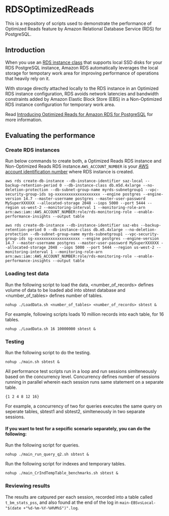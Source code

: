 # RDSOptimizedReads
This is a repository of scripts used to demonstrate the performance of Optimized Reads feature by Amazon Relational Database Service (RDS) for PostgreSQL.

## Introduction
When you use an [RDS instance class](https://docs.aws.amazon.com/AmazonRDS/latest/UserGuide/Concepts.DBInstanceClass.html) that supports local SSD disks for your RDS PostgreSQL instance, Amazon RDS automatically leverages the local storage for tempotary work area for improving performance of operations that heavily rely on it.

With storage directly attached locally to the RDS instance in an Optimized RDS instance configuration, RDS avoids network latencies and bandwidth constraints added by Amazon Elastic Block Store (EBS) in a Non-Optimized RDS instance configuration for temporary work area.

Read [Introducing Optimized Reads for Amazon RDS for PostgreSQL](https://aws.amazon.com/blogs/database/introducing-optimized-reads-for-amazon-rds-for-postgresql/) for more information. 

## Evaluating the performance
### Create RDS instances
Run below commands to create both, a Optimized Reads RDS instance and Non-Optimized Reads RDS instance.```AWS_ACCOUNT_NUMBER``` is your [AWS account identification number](https://docs.aws.amazon.com/accounts/latest/reference/manage-acct-identifiers.html#FindAccountId-root) where RDS instance is created. 
```
aws rds create-db-instance --db-instance-identifier saz-local --backup-retention-period 0 --db-instance-class db.m5d.4xlarge --no-deletion-protection --db-subnet-group-name myrds-subnetgroup1 --vpc-security-group-ids sg-xxxxxxxxxxxxxxxxxxxx --engine postgres --engine-version 14.7 --master-username postgres --master-user-password MySuperXXXXXX --allocated-storage 2048 --iops 5000 --port 5444 --region us-west-2 --monitoring-interval 1 --monitoring-role-arn arn:aws:iam::AWS_ACCOUNT_NUMBER:role/rds-monitoring-role --enable-performance-insights --output table
```
```
aws rds create-db-instance --db-instance-identifier saz-ebs --backup-retention-period 0 --db-instance-class db.m5.4xlarge --no-deletion-protection --db-subnet-group-name myrds-subnetgroup1 --vpc-security-group-ids sg-xxxxxxxxxxxxxxxxxxxx --engine postgres --engine-version 14.7 --master-username postgres --master-user-password MySuperXXXXXX --allocated-storage 2048 --iops 5000 --port 5444 --region us-west-2 --monitoring-interval 1 --monitoring-role-arn arn:aws:iam::AWS_ACCOUNT_NUMBER:role/rds-monitoring-role --enable-performance-insights --output table
```

### Loading test data
Run the following script to load the data, <number_of_records> defines volume of data to be loaded abd into sbtest database and <number_of_tables> defines number of tables.
```
nohup ./LoadData.sh <number_of_tables> <number_of_records> sbtest &
```
For example, following scripts loads 10 million records into each table, for 16 tables.
```
nohup ./LoadData.sh 16 10000000 sbtest &
```

### Testing
Run the following script to do the testing.
```
nohup ./main.sh sbtest &
```

All performance test scripts run in a loop and run sessions simlteneously based on the concurrency level. Concurrency defines number of sessions running in parallel wherein each session runs same statement on a separate table.
```
{1 2 4 8 12 16}
```
For example, a concurrency of two for queries executes the same query on seperate tables, sbtest1 and sbtest2, simlteneously in two separate sessions. 

#### If you want to test for a sepcific scenario separately, you can do the following:

Run the following script for queries.
```
nohup ./main_run_query_q2.sh sbtest &
```

Run the following script for indexes and temporary tables.
```
nohup ./main_CrIndTempTable_benchmarks.sh sbtest & 
```

### Reviewing results
The results are catpured per each session, recorded into a table called ```t_bm_stats_pss```, and also found at the end of the log in ```main-EBSvsLocal-"$(date +"%d-%m-%Y-%H%M%S")".log```.
